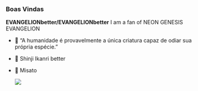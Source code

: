### Boas Vindas 


**EVANGELIONbetter/EVANGELIONbetter** I am a fan of NEON GENESIS EVANGELION



- 🔭 “A humanidade é provavelmente a única criatura capaz de odiar sua própria espécie.”
- 🌱 Shinji Ikanri better
- 👯 Misato

  ![](https://media.tenor.com/c2x8PMbn2_gAAAAC/neon-genesis-evangelion-power.gif)
  
